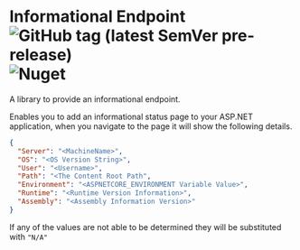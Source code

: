# Informational Endpoint ![GitHub tag (latest SemVer pre-release)](https://img.shields.io/github/v/tag/deathchurch/informationalendpoint?include_prereleases) ![Nuget](https://img.shields.io/nuget/v/InformationalEndpoint?style=plastic)

A library to provide an informational endpoint.

Enables you to add an informational status page to your ASP.NET application, when you navigate to the page it will show the following details.

```json
{
  "Server": "<MachineName>",
  "OS": "<OS Version String>",
  "User": "<Username>",
  "Path": "<The Content Root Path",
  "Environment": "<ASPNETCORE_ENVIRONMENT Variable Value>",
  "Runtime": "<Runtime Version Information>",
  "Assembly": "<Assembly Information Version>"
}
```
If any of the values are not able to be determined they will be substituted with ```"N/A"```
